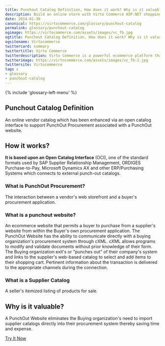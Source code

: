 ```yaml
---
title: Punchout Catalog Definition, How does it work? Why is it valuable? | Glossary Virto Commerce.
description: Build an online store with Virto Commerce ASP.NET shopping cart software. Benefit from an open source shopping cart software that has every feature you need.
date: 2014-01-30
canonical: https://virtocommerce.com/glossary/punchout-catalog
permalink: glossary/punchout-catalog
ogimage: https://virtocommerce.com/assets/images/vc_fb.jpg
ogtitle: Punchout Catalog Definition, How does it work? Why is it valuable? | Glossary Virto Commerce.
ogsitename: Virtocommerce
twittercard: summary
twittertitle: Virto Commerce
twitterdescription: Virto Commerce is a powerful ecommerce platform that includes everything you need to create an online store and sell online. Try it free with Free Community License
twitterimage: https://virtocommerce.com/assets/images/vc_fb-2.jpg
twittersite: Virtocommerce
tags : 
- glossary
- punchout-catalog
---
```


<article role="main" class="main">
	<div class="business-features clearfix __responsive">
		{% include 'glossary-left-menu' %}
		<div class="business-cnt">
			<div class="head __cart">
				<h1 class="title">Punchout Catalog Definition</h1>
			</div>
            <p class="text">An online vendor catalog which has been enhanced via an open catalog interface to support PunchOut Procurement associated with a PunchOut website.</p>
            <h2 class="sub-title">How it works?</h2>
            <p class="text"><strong>It is based upon an Open Catalog Interface</strong> (OCI), one of the standard formats used by SAP Supplier Relationship Management, ORDIGES Purchase-to-Pay, Microsoft Dynamics AX and other ERP/Purchasing Systems which connects to external punch-out catalogs.</p>
            <h3 class="sub-title">What is PunchOut Procurement?</h3>
			<p class="text">The interaction between a vendor's web storefront and a buyer's procurement application.</p>
            <h3 class="sub-title">What is a punchout website?</h3>
            <p class="text">An  ecommerce website that permits a buyer to purchase from a supplier's website from within the Buyer's own procurement application. The PunchOut Website has the ability to communicate directly with a buying organization's procurement system through  cXML. cXML allows programs to modify and validate documents without prior knowledge of their form. The Buying organization exit's or "punches out" of their company's system and links to the supplier's web-based catalog to select and add items to their shopping cart. Pertinent information about the transaction is delivered to the appropriate channels during the connection.</p>
            <h3 class="sub-title">What is a Supplier Catalog</h3>
            <p class="text">A seller's itemized listing of products for sale.</p>
            <h2 class="sub-title">Why is it valuable?</h2>
            <p class="text">A PunchOut Website eliminates the Buying organization's need to import supplier catalogs directly into their procurement system thereby saving time and expense.</p>
            <div class="buttons columns">
				<div class="column">
					<a class="button fill" href="/try-now">Try It Now</a>
				</div>
			</div>
		</div>
	</div>
</article>
